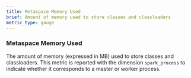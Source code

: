 ```yaml
---
title: Metaspace Memory Used 
brief: Amount of memory used to store classes and classloaders
metric_type: gauge
---
```

### Metaspace Memory Used
The amount of memory (expressed in MB) used to store classes and classloaders. This metric is reported with the dimension `spark_process` to indicate whether it corresponds to a master or worker process. 
